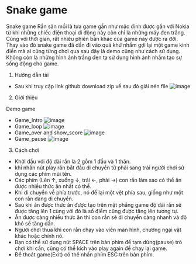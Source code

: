# Snake game
Snake game 
Rắn săn mồi là tựa game gần như mặc định được gắn với Nokia từ khi những chiếc điện thoại di động này còn chỉ là những máy đen trắng.
Cùng với thời gian, rất nhiều phiên bản khác của game này được ra đời.
Thay vào đó snake game đã dần đi vào quá khứ nhầm gợi lại một game kinh điển mà ai cũng từng chơi qua sau đây là demo cũng như cách sử dụng.
Không còn là những hình ảnh trắng đen ta sử dụng hình ảnh nhầm tạo sự sống động cho game.
1. Hướng dẫn tải
- Sau khi truy cập link github download zip về sau đó giải nén file
![image](https://user-images.githubusercontent.com/81968671/145995892-f74b93e4-b2e0-4c1e-a751-d1676a4540d8.png)

2. Giới thiệu

 Demo game
  - Game_Intro
![image](https://user-images.githubusercontent.com/81968671/145995557-8baefd02-1438-44c5-a040-fffd190bdeb0.png)
  - Game_loop
![image](https://user-images.githubusercontent.com/81968671/145829532-f9bb66b8-0f93-4720-aebf-984f0c36be60.png)
  - Game_over and show_score
![image](https://user-images.githubusercontent.com/81968671/145994675-a11962d5-b6e5-4bc8-b673-553c60937baa.png)
  - Game_pause
![image](https://user-images.githubusercontent.com/81968671/145995193-f77e0927-ef69-47f7-8a8d-9983202b4961.png)

3. Cách chơi
- Khởi đầu với độ dài rắn là 2 gồm 1 đầu và 1 thân.
- khi nhấn nút play rắn bắt đầu di chuyển từ phải sang trái người chơi sử dụng các phim mũi tên.
- Các phím (Lên ↑, xuống ↓, trái ←, phải →) con rắn làm sao có thể ăn được nhiều thức ăn nhất có thể. 
- Khi di chuyển về phía trước, nó để lại một vệt phía sau, giống như một con rắn đang di chuyển. 
- Sau khi ăn được thức ăn được tạo trên mặt phẳng game độ dài rắn sẽ được tăng lên 1 cùng với đó là số điểm cũng được tăng lên tương tự. 
- Ăn được càng nhiều thức ăn thì con rắn sẽ di chuyển càng nhanh và độ khó sẽ tăng dần.
-  Người chơi thua khi con rắn chạy vào viền màn hình, chướng ngại vật khác hoặc chính nó. 
-  Bạn có thể sử dụng nút SPACE trên bàn phim để tạm dừng(pause) trò chơi khi cần, cũng có thể kích vào play again để chạy lại game. 
-  Để thoát game(Exit) có thể nhấn phím ESC trên bàn phím.

